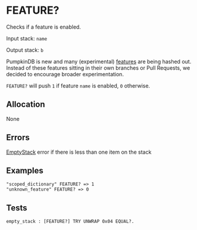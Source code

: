 # FEATURE?

Checks if a feature is enabled.

Input stack: `name`

Output stack: `b`

PumpkinDB is new and many (experimental) [features](../FEATURES.md) are being hashed out. Instead of
these features sitting in their own branches or Pull Requests, we decided to encourage
broader experimentation. 

`FEATURE?` will push `1` if feature `name` is enabled, `0` otherwise.

## Allocation

None

## Errors

[EmptyStack](./ERRORS/EmptyStack.md) error if there is less than one item on the stack

## Examples

```
"scoped_dictionary" FEATURE? => 1
"unknown_feature" FEATURE? => 0
```

## Tests

```test
empty_stack : [FEATURE?] TRY UNWRAP 0x04 EQUAL?.
```
